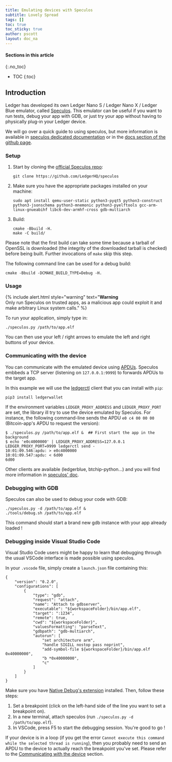 ```yaml
---
title: Emulating devices with Speculos
subtitle: Lovely Spread
tags: []
toc: true
toc_sticky: true
author: pscott
layout: doc_na
---
```


#### Sections in this article
{:.no_toc}
* TOC
{:toc}

## Introduction

Ledger has developed its own Ledger Nano S / Ledger Nano X / Ledger Blue emulator, called [Speculos](https://github.com/LedgerHQ/speculos). This emulator can be useful if you want to run tests, debug your app with GDB, or just try your app without having to physically plug-in your Ledger device.

We will go over a quick guide to using speculos, but more information is available in [speculos dedicated documentation](https://speculos.ledger.com/) or in the [docs section of the github page](https://github.com/LedgerHQ/speculos/tree/master/doc).

### Setup

1.  Start by cloning the [official Speculos repo](https://github.com/LedgerHQ/speculos):

        git clone https://github.com/LedgerHQ/speculos

1.  Make sure you have the appropriate packages installed on your machine:

        sudo apt install qemu-user-static python3-pyqt5 python3-construct python3-jsonschema python3-mnemonic python3-pyelftools gcc-arm-linux-gnueabihf libc6-dev-armhf-cross gdb-multiarch

1.  Build:

        cmake -Bbuild -H.
        make -C build/

Please note that the first build can take some time because a tarball of OpenSSL is downloaded (the integrity of the downloaded tarball is checked) before being built. Further invocations of `make` skip this step.

The following command line can be used for a debug build:

    cmake -Bbuild -DCMAKE_BUILD_TYPE=Debug -H.

### Usage

<!--  -->
{% include alert.html style="warning" text="<b>Warning</b><br>Only run Speculos on trusted apps, as a malicious app could exploit it and make arbitrary Linux system calls." %}
<!--  -->

To run your application, simply type in:

    ./speculos.py /path/to/app.elf

You can then use your left / right arrows to emulate the left and right buttons of your device.

### Communicating with the device

You can communicate with the emulated device using [APDUs](https://en.wikipedia.org/wiki/Smart_card_application_protocol_data_unit). Speculos embbeds a TCP server (listening on `127.0.0.1:9999`) to forwards APDUs to the target app.

In this example we will use the [ledgerctl](https://github.com/LedgerHQ/ledgerctl) client that you can install with `pip`:

    pip3 install ledgerwallet

If the environment variables `LEDGER_PROXY_ADDRESS` and `LEDGER_PROXY_PORT` are set, the library ill try to use the device emulated by Speculos. For instance, the following command-line sends the APDU `e0 c4 00 00 00` (Bitcoin-app's APDU to request the version):

    $ ./speculos.py /path/to/app.elf &  ## First start the app in the background
    $ echo 'e0c4000000' | LEDGER_PROXY_ADDRESS=127.0.0.1 LEDGER_PROXY_PORT=9999 ledgerctl send -
    10:01:09.546:apdu: > e0c4000000
    10:01:09.547:apdu: < 6d00
    6d00

Other clients are available (ledgerblue, btchip-python...) and you will find more information in [speculos' doc](https://github.com/LedgerHQ/speculos/blob/master/doc/usage.md#clients).

### Debugging with GDB

Speculos can also be used to debug your code with GDB:

    ./speculos.py -d /path/to/app.elf &
    ./tools/debug.sh /path/to/app.elf

This command should start a brand new gdb instance with your app already loaded !

### Debugging inside Visual Studio Code

Visual Studio Code users might be happy to learn that debugging through the usual VSCode interface is made possible using speculos.

In your `.vscode` file, simply create a `launch.json` file containing
this:

    {
        "version": "0.2.0",
        "configurations": [
            {
                "type": "gdb",
                "request": "attach",
                "name": "Attach to gdbserver",
                "executable": "${workspaceFolder}/bin/app.elf",
                "target": ":1234",
                "remote": true,
                "cwd": "${workspaceFolder}",
                "valuesFormatting": "parseText",
                "gdbpath": "gdb-multiarch",
                "autorun": [
                    "set architecture arm",
                    "handle SIGILL nostop pass noprint",
                    "add-symbol-file ${workspaceFolder}/bin/app.elf 0x40000000",
                    "b *0x40000000",
                    "c"
                ]
            }
        ]
    }

Make sure you have [Native Debug's extension](https://marketplace.visualstudio.com/items?itemName=webfreak.debug) installed. Then, follow these steps:

1.  Set a breakpoint (click on the left-hand side of the line you want to set a breakpoint on).
1.  In a new terminal, attach speculos (run `./speculos.py -d /path/to/app.elf`).
1.  In VSCode, press F5 to start the debugging session. You're good to go !

If your device is in a loop (if you get the error `Cannot execute this command while the selected thread is running`), then you probably need to send an APDU to the device to actually reach the breakpoint you've set. Please refer to the [Communicating with the device](#communicating-with-the-device) section.

